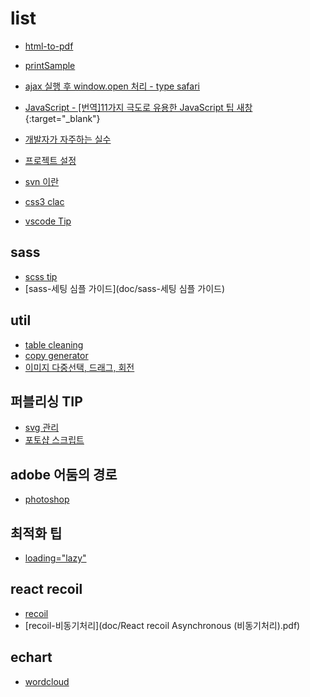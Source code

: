 # list

- [html-to-pdf](html-to-pdf)
- [printSample](printSample)
- [ajax 실행 후 window.open 처리 - type safari](ajax-done-open)
- [JavaScript - [번역]11가지 극도로 유용한 JavaScript 팁 새창](https://chaewonkong.github.io/posts/11-useful-js-tips.html){:target="\_blank"}

- [개발자가 자주하는 실수](dev)
- [프로젝트 설정](프로젝트_설정)
- [svn 이란](svn)
- [css3 clac](calc)
- [vscode Tip](vscode)

## sass

- [scss tip](scss-list)
- [sass-세팅 심플 가이드](doc/sass-세팅 심플 가이드)

## util

- [table cleaning](util/tableClean)
- [copy generator](util/copy)
- [이미지 다중선택, 드래그, 회전](util/이미지등록-샘플-multiple-mousesort)

## 퍼블리싱 TIP

- [svg 관리](tip/svg_관리)
- [포토샵 스크립트](tip/photoshop.md)

## adobe 어둠의 경로

- [photoshop](https://ko.taiwebs.com/windows/download-adobe-photoshop-cc-737.html)

## 최적화 팁

- [loading="lazy"](tip/lazyloading.html)

## react recoil

- [recoil](doc/recoil)
- [recoil-비동기처리](doc/React recoil Asynchronous (비동기처리).pdf)

## echart

- [wordcloud](https://kangtaehee.github.io/echarts-wordcloud/example/optionKeywords.html)
